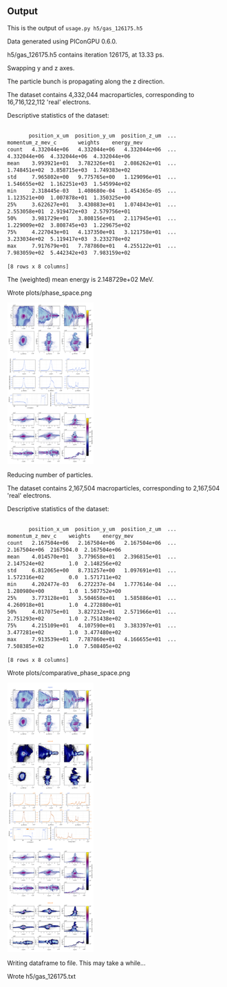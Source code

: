 ## Output

This is the output of `usage.py h5/gas_126175.h5`

Data generated using PIConGPU 0.6.0.

h5/gas_126175.h5 contains iteration 126175, at 13.33 ps.

Swapping y and z axes.

The particle bunch is propagating along the z direction.

The dataset contains 4,332,044 macroparticles, corresponding to 16,716,122,112 'real' electrons.

Descriptive statistics of the dataset:

```

       position_x_um  position_y_um  position_z_um  ...  momentum_z_mev_c       weights    energy_mev
count   4.332044e+06   4.332044e+06   4.332044e+06  ...      4.332044e+06  4.332044e+06  4.332044e+06
mean    3.993921e+01   3.782326e+01   2.086262e+01  ...      1.748451e+02  3.858715e+03  1.749383e+02
std     7.965802e+00   9.775765e+00   1.129096e+01  ...      1.546655e+02  1.162251e+03  1.545994e+02
min     2.318445e-03   1.408680e-04   1.454365e-05  ...      1.123521e+00  1.007878e+01  1.350325e+00
25%     3.622627e+01   3.430883e+01   1.074843e+01  ...      2.553058e+01  2.919472e+03  2.579756e+01
50%     3.981729e+01   3.808156e+01   2.117945e+01  ...      1.229009e+02  3.808745e+03  1.229675e+02
75%     4.227043e+01   4.137350e+01   3.121758e+01  ...      3.233034e+02  5.119417e+03  3.233278e+02
max     7.917679e+01   7.787860e+01   4.255122e+01  ...      7.983059e+02  5.442342e+03  7.983159e+02

[8 rows x 8 columns]

```

The (weighted) mean energy is 2.148729e+02 MeV.

Wrote plots/phase_space.png

<a href="plots/phase_space.png"><img src="plots/phase_space.png" width="200"></a>

Reducing number of particles.

The dataset contains 2,167,504 macroparticles, corresponding to 2,167,504 'real' electrons.

Descriptive statistics of the dataset:

```

       position_x_um  position_y_um  position_z_um  ...  momentum_z_mev_c    weights    energy_mev
count   2.167504e+06   2.167504e+06   2.167504e+06  ...      2.167504e+06  2167504.0  2.167504e+06
mean    4.014570e+01   3.779658e+01   2.396815e+01  ...      2.147524e+02        1.0  2.148256e+02
std     6.812065e+00   8.731257e+00   1.097691e+01  ...      1.572316e+02        0.0  1.571711e+02
min     4.202477e-03   6.272237e-04   1.777614e-04  ...      1.280980e+00        1.0  1.507752e+00
25%     3.773128e+01   3.504658e+01   1.585886e+01  ...      4.260918e+01        1.0  4.272880e+01
50%     4.017075e+01   3.827232e+01   2.571966e+01  ...      2.751293e+02        1.0  2.751438e+02
75%     4.215109e+01   4.107590e+01   3.383397e+01  ...      3.477281e+02        1.0  3.477480e+02
max     7.913539e+01   7.787860e+01   4.166655e+01  ...      7.508385e+02        1.0  7.508405e+02

[8 rows x 8 columns]

```

Wrote plots/comparative_phase_space.png

<a href="plots/comparative_phase_space.png"><img src="plots/comparative_phase_space.png" width="200"></a>

Writing dataframe to file. This may take a while...

Wrote h5/gas_126175.txt

